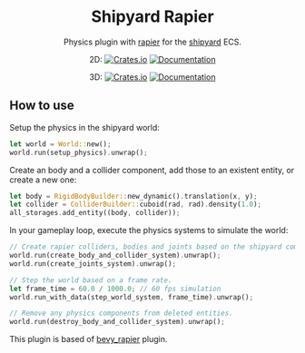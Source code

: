 <div align="center">

# Shipyard Rapier

Physics plugin with [rapier](https://github.com/dimforge/rapier) for the [shipyard](https://github.com/leudz/shipyard) ECS.

2D:  [![Crates.io](https://img.shields.io/crates/v/shipyard_rapier2d)](https://crates.io/crates/shipyard_rapier2d)
[![Documentation](https://docs.rs/shipyard_rapier2d/badge.svg)](https://docs.rs/shipyard_rapier2d)

3D:  [![Crates.io](https://img.shields.io/crates/v/shipyard_rapier3d)](https://crates.io/crates/shipyard_rapier3d)
[![Documentation](https://docs.rs/shipyard_rapier3d/badge.svg)](https://docs.rs/shipyard_rapier3d)

</div>

## How to use

Setup the physics in the shipyard world:
```rust
let world = World::new();
world.run(setup_physics).unwrap();
```

Create an body and a collider component, add those to an existent entity, or create a new one:
```rust
let body = RigidBodyBuilder::new_dynamic().translation(x, y);
let collider = ColliderBuilder::cuboid(rad, rad).density(1.0);
all_storages.add_entity((body, collider));
```

In your gameplay loop, execute the physics systems to simulate the world:
```rust
// Create rapier colliders, bodies and joints based on the shipyard components.
world.run(create_body_and_collider_system).unwrap();
world.run(create_joints_system).unwrap();

// Step the world based on a frame rate.
let frame_time = 60.0 / 1000.0; // 60 fps simulation
world.run_with_data(step_world_system, frame_time).unwrap();

// Remove any physics components from deleted entities.
world.run(destroy_body_and_collider_system).unwrap();
```

This plugin is based of [bevy_rapier](https://github.com/dimforge/bevy_rapier/) plugin.
